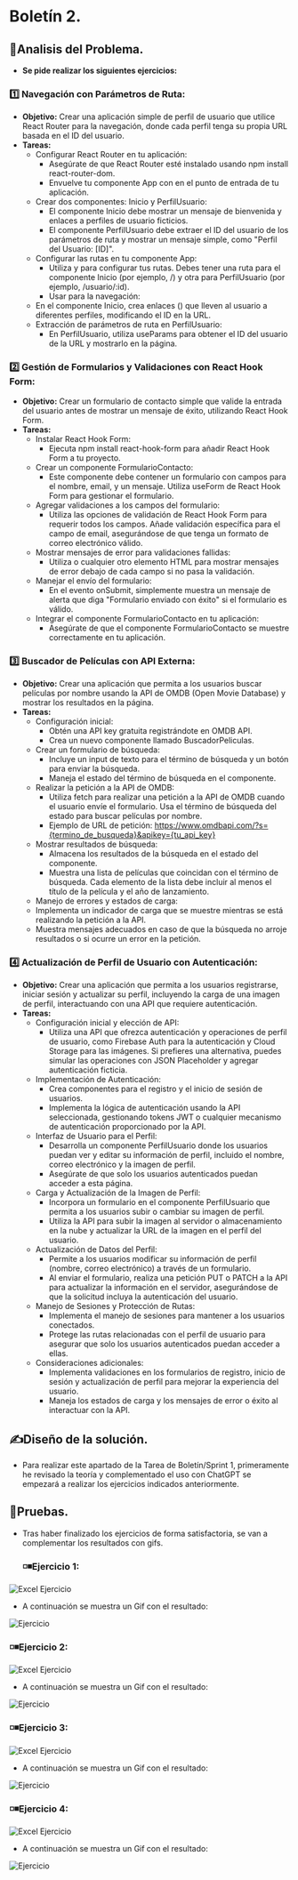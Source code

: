 # Boletín 2.
## 🔎Analisis del Problema.
- **Se pide realizar los siguientes ejercicios:**
 ###  1️⃣ Navegación con Parámetros de Ruta:
- **Objetivo:** Crear una aplicación simple de perfil de usuario que utilice React Router para la navegación, donde cada perfil tenga su propia URL basada en el ID del usuario. 
- **Tareas:**
  - Configurar React Router en tu aplicación:
    - Asegúrate de que React Router esté instalado usando npm install react-router-dom.
    - Envuelve tu componente App con <BrowserRouter> en el punto de entrada de tu aplicación.
  - Crear dos componentes: Inicio y PerfilUsuario:
    - El componente Inicio debe mostrar un mensaje de bienvenida y enlaces a perfiles de usuario ficticios.
    - El componente PerfilUsuario debe extraer el ID del usuario de los parámetros de ruta y mostrar un mensaje simple, como "Perfil del Usuario: [ID]".
  - Configurar las rutas en tu componente App:
    - Utiliza <Switch> y <Route> para configurar tus rutas. Debes tener una ruta para el componente Inicio (por ejemplo, /) y otra para PerfilUsuario (por ejemplo, /usuario/:id).
    - Usar <Link> para la navegación:
  - En el componente Inicio, crea enlaces (<Link>) que lleven al usuario a diferentes perfiles, modificando el ID en la URL.
  - Extracción de parámetros de ruta en PerfilUsuario:
    - En PerfilUsuario, utiliza useParams para obtener el ID del usuario de la URL y mostrarlo en la página.

 ###  2️⃣ Gestión de Formularios y Validaciones con React Hook Form:
- **Objetivo:** Crear un formulario de contacto simple que valide la entrada del usuario antes de mostrar un mensaje de éxito, utilizando React Hook Form.
- **Tareas:**
  - Instalar React Hook Form:
    - Ejecuta npm install react-hook-form para añadir React Hook Form a tu proyecto.
  - Crear un componente FormularioContacto:
    - Este componente debe contener un formulario con campos para el nombre, email, y un mensaje. Utiliza useForm de React Hook Form para gestionar el formulario.
  - Agregar validaciones a los campos del formulario:
    - Utiliza las opciones de validación de React Hook Form para requerir todos los campos. Añade validación específica para el campo de email, asegurándose de que tenga un formato de correo electrónico válido.
  - Mostrar mensajes de error para validaciones fallidas:
    - Utiliza <span> o cualquier otro elemento HTML para mostrar mensajes de error debajo de cada campo si no pasa la validación.
  - Manejar el envío del formulario:
    - En el evento onSubmit, simplemente muestra un mensaje de alerta que diga "Formulario enviado con éxito" si el formulario es válido.
  - Integrar el componente FormularioContacto en tu aplicación:
    - Asegúrate de que el componente FormularioContacto se muestre correctamente en tu aplicación.

 ### 3️⃣ Buscador de Películas con API Externa:
- **Objetivo:** Crear una aplicación que permita a los usuarios buscar películas por nombre usando la API de OMDB (Open Movie Database) y mostrar los resultados en la página.
- **Tareas:**
  - Configuración inicial:
    - Obtén una API key gratuita registrándote en OMDB API.
    - Crea un nuevo componente llamado BuscadorPeliculas.
  - Crear un formulario de búsqueda:
    - Incluye un input de texto para el término de búsqueda y un botón para enviar la búsqueda.
    - Maneja el estado del término de búsqueda en el componente.
  - Realizar la petición a la API de OMDB:
    - Utiliza fetch para realizar una petición a la API de OMDB cuando el usuario envíe el formulario. Usa el término de búsqueda del estado para buscar películas por nombre.
    - Ejemplo de URL de petición: https://www.omdbapi.com/?s={termino_de_busqueda}&apikey={tu_api_key}
  - Mostrar resultados de búsqueda:
    - Almacena los resultados de la búsqueda en el estado del componente.
    - Muestra una lista de películas que coincidan con el término de búsqueda. Cada elemento de la lista debe incluir al menos el título de la película y el año de lanzamiento.
  - Manejo de errores y estados de carga:
  - Implementa un indicador de carga que se muestre mientras se está realizando la petición a la API.
  - Muestra mensajes adecuados en caso de que la búsqueda no arroje resultados o si ocurre un error en la petición.



 ###  4️⃣ Actualización de Perfil de Usuario con Autenticación:
- **Objetivo:** Crear una aplicación que permita a los usuarios registrarse, iniciar sesión y actualizar su perfil, incluyendo la carga de una imagen de perfil, interactuando con una API que requiere autenticación.
- **Tareas:**
  - Configuración inicial y elección de API:
    - Utiliza una API que ofrezca autenticación y operaciones de perfil de usuario, como Firebase Auth para la autenticación y Cloud Storage para las imágenes. Si prefieres una alternativa, puedes simular las operaciones con JSON Placeholder y agregar autenticación ficticia.
  - Implementación de Autenticación:
    - Crea componentes para el registro y el inicio de sesión de usuarios.
    - Implementa la lógica de autenticación usando la API seleccionada, gestionando tokens JWT o cualquier mecanismo de autenticación proporcionado por la API.
  - Interfaz de Usuario para el Perfil:
    - Desarrolla un componente PerfilUsuario donde los usuarios puedan ver y editar su información de perfil, incluido el nombre, correo electrónico y la imagen de perfil.
    - Asegúrate de que solo los usuarios autenticados puedan acceder a esta página.
  - Carga y Actualización de la Imagen de Perfil:
    - Incorpora un formulario en el componente PerfilUsuario que permita a los usuarios subir o cambiar su imagen de perfil.
    - Utiliza la API para subir la imagen al servidor o almacenamiento en la nube y actualizar la URL de la imagen en el perfil del usuario.
  - Actualización de Datos del Perfil:
    - Permite a los usuarios modificar su información de perfil (nombre, correo electrónico) a través de un formulario.
    - Al enviar el formulario, realiza una petición PUT o PATCH a la API para actualizar la información en el servidor, asegurándose de que la solicitud incluya la autenticación del usuario.
  - Manejo de Sesiones y Protección de Rutas:
    - Implementa el manejo de sesiones para mantener a los usuarios conectados.
    - Protege las rutas relacionadas con el perfil de usuario para asegurar que solo los usuarios autenticados puedan acceder a ellas.
  - Consideraciones adicionales:
    - Implementa validaciones en los formularios de registro, inicio de sesión y actualización de perfil para mejorar la experiencia del usuario.
    - Maneja los estados de carga y los mensajes de error o éxito al interactuar con la API.


## ✍Diseño de la solución.
- Para realizar este apartado de la Tarea de Boletín/Sprint 1, primeramente he revisado la teoría y complementado el uso con ChatGPT se empezará a realizar los ejercicios indicados anteriormente.
## 🧾Pruebas.
- Tras haber finalizado los ejercicios de forma satisfactoria, se van a complementar los resultados con gifs.
  ### ◽◾Ejercicio 1:

![Excel Ejercicio](https://github.com/JoseAntonioSegura/Imagenes/blob/30c964a7ee1f14b33ea31aef0fd98b94107ffba3/T2-Sprint3-1.png)
  -  A continuación se muestra un Gif con el resultado:

![Ejercicio](https://github.com/JoseAntonioSegura/Imagenes/blob/95dcc23b1763a235e78d7af9d4a216265db97987/Videos/T2-Sprint3-1.gif)

  ### ◽◾Ejercicio 2:

![Excel Ejercicio](https://github.com/JoseAntonioSegura/Imagenes/blob/30c964a7ee1f14b33ea31aef0fd98b94107ffba3/T2-Sprint3-2.png)
  -  A continuación se muestra un Gif con el resultado:

![Ejercicio](https://github.com/JoseAntonioSegura/Imagenes/blob/95dcc23b1763a235e78d7af9d4a216265db97987/Videos/T2-Sprint3-2.gif)

  ### ◽◾Ejercicio 3:

![Excel Ejercicio](https://github.com/JoseAntonioSegura/Imagenes/blob/30c964a7ee1f14b33ea31aef0fd98b94107ffba3/T2-Sprint3-3.png)
  -  A continuación se muestra un Gif con el resultado:

![Ejercicio](https://github.com/JoseAntonioSegura/Imagenes/blob/95dcc23b1763a235e78d7af9d4a216265db97987/Videos/T2-Sprint3-3.gif)

  ### ◽◾Ejercicio 4:

![Excel Ejercicio](https://github.com/JoseAntonioSegura/Imagenes/blob/30c964a7ee1f14b33ea31aef0fd98b94107ffba3/T2-Sprint3-4.png)
  -  A continuación se muestra un Gif con el resultado:

![Ejercicio](https://github.com/JoseAntonioSegura/Imagenes/blob/95dcc23b1763a235e78d7af9d4a216265db97987/Videos/T2-Sprint3-4.gif)
